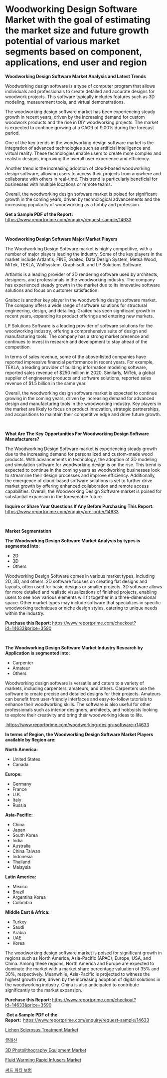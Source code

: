 <p><h1>Woodworking Design Software Market with the goal of estimating the market size and future growth potential of various market segments based on component, applications, end user and region</h1></p><p><strong>Woodworking Design Software Market Analysis and Latest Trends</strong></p>
<p><p>Woodworking design software is a type of computer program that allows individuals and professionals to create detailed and accurate designs for woodwork projects. This software typically includes features such as 3D modeling, measurement tools, and virtual demonstrations.</p><p>The woodworking design software market has been experiencing steady growth in recent years, driven by the increasing demand for custom woodwork products and the rise in DIY woodworking projects. The market is expected to continue growing at a CAGR of 9.00% during the forecast period.</p><p>One of the key trends in the woodworking design software market is the integration of advanced technologies such as artificial intelligence and virtual reality. These technologies enable users to create more complex and realistic designs, improving the overall user experience and efficiency.</p><p>Another trend is the increasing adoption of cloud-based woodworking design software, allowing users to access their projects from anywhere and collaborate with others in real-time. This trend is particularly beneficial for businesses with multiple locations or remote teams.</p><p>Overall, the woodworking design software market is poised for significant growth in the coming years, driven by technological advancements and the increasing popularity of woodworking as a hobby and profession.</p></p>
<p><strong>Get a Sample PDF of the Report:&nbsp;</strong> <a href="https://www.reportprime.com/enquiry/request-sample/14633">https://www.reportprime.com/enquiry/request-sample/14633</a></p>
<p>&nbsp;</p>
<p><strong>Woodworking Design Software Major Market Players</strong></p>
<p><p>The Woodworking Design Software market is highly competitive, with a number of major players leading the industry. Some of the key players in the market include Artlantis, FINE, Graitec, Data Design System, Metsä Wood, MiTek, TEKLA, Wolfsystem, Graphisoft, and LP Solutions Software.</p><p>Artlantis is a leading provider of 3D rendering software used by architects, designers, and professionals in the woodworking industry. The company has experienced steady growth in the market due to its innovative software solutions and focus on customer satisfaction.</p><p>Graitec is another key player in the woodworking design software market. The company offers a wide range of software solutions for structural engineering, design, and detailing. Graitec has seen significant growth in recent years, expanding its product offerings and entering new markets.</p><p>LP Solutions Software is a leading provider of software solutions for the woodworking industry, offering a comprehensive suite of design and manufacturing tools. The company has a strong market presence and continues to invest in research and development to stay ahead of the competition.</p><p>In terms of sales revenue, some of the above-listed companies have reported impressive financial performance in recent years. For example, TEKLA, a leading provider of building information modeling software, reported sales revenue of $250 million in 2020. Similarly, MiTek, a global supplier of engineered products and software solutions, reported sales revenue of $1.5 billion in the same year.</p><p>Overall, the woodworking design software market is expected to continue growing in the coming years, driven by increasing demand for advanced design and manufacturing tools in the woodworking industry. Key players in the market are likely to focus on product innovation, strategic partnerships, and acquisitions to maintain their competitive edge and drive future growth.</p></p>
<p>&nbsp;</p>
<p><strong>What Are The Key Opportunities For Woodworking Design Software Manufacturers?</strong></p>
<p><p>The Woodworking Design Software market is experiencing steady growth due to the increasing demand for personalized and custom-made wood products. With advancements in technology, the adoption of 3D modeling and simulation software for woodworking design is on the rise. This trend is expected to continue in the coming years as woodworking businesses look to streamline their design processes and improve efficiency. Additionally, the emergence of cloud-based software solutions is set to further drive market growth by offering enhanced collaboration and remote access capabilities. Overall, the Woodworking Design Software market is poised for substantial expansion in the foreseeable future.</p></p>
<p><strong>Inquire or Share Your Questions If Any Before Purchasing This Report:</strong> <a href="https://www.reportprime.com/enquiry/pre-order/14633">https://www.reportprime.com/enquiry/pre-order/14633</a></p>
<p>&nbsp;</p>
<p><strong>Market Segmentation</strong></p>
<p><strong>The Woodworking Design Software Market Analysis by types is segmented into:</strong></p>
<p><ul><li>2D</li><li>3D</li><li>Others</li></ul></p>
<p><p>Woodworking Design Software comes in various market types, including 2D, 3D, and others. 2D software focuses on creating flat designs and layouts, often used for basic designs or smaller projects. 3D software allows for more detailed and realistic visualizations of finished projects, enabling users to see how various elements will fit together in a three-dimensional space. Other market types may include software that specializes in specific woodworking techniques or niche design styles, catering to unique needs within the industry.</p></p>
<p><strong>Purchase this Report:&nbsp;</strong><a href="https://www.reportprime.com/checkout?id=14633&price=3590">https://www.reportprime.com/checkout?id=14633&price=3590</a></p>
<p>&nbsp;</p>
<p><strong>The Woodworking Design Software Market Industry Research by Application is segmented into:</strong></p>
<p><ul><li>Carpenter</li><li>Amateur</li><li>Others</li></ul></p>
<p><p>Woodworking design software is versatile and caters to a variety of markets, including carpenters, amateurs, and others. Carpenters use the software to create precise and detailed designs for their projects. Amateurs can benefit from user-friendly interfaces and easy-to-follow tutorials to enhance their woodworking skills. The software is also useful for other professionals such as interior designers, architects, and hobbyists looking to explore their creativity and bring their woodworking ideas to life.</p></p>
<p><a href="https://www.reportprime.com/woodworking-design-software-r14633">&nbsp;https://www.reportprime.com/woodworking-design-software-r14633</a></p>
<p><strong>In terms of Region, the Woodworking Design Software Market Players available by Region are:</strong></p>
<p>
    <p> <strong> North America: </strong>
        <ul>
            <li>United States</li>
            <li>Canada</li>
        </ul>
        </p> 
    <p> <strong> Europe: </strong>
        <ul>
            <li>Germany</li>
            <li>France</li>
            <li>U.K.</li>
            <li>Italy</li>
            <li>Russia</li>
        </ul>
        </p> 
    <p> <strong> Asia-Pacific: </strong>
        <ul>
            <li>China</li>
            <li>Japan</li>
            <li>South Korea</li>
            <li>India</li>
            <li>Australia</li>
            <li>China Taiwan</li>
            <li>Indonesia</li>
            <li>Thailand</li>
            <li>Malaysia</li>
        </ul>
        </p> 
    <p> <strong> Latin America: </strong>
        <ul>
            <li>Mexico</li>
            <li>Brazil</li>
            <li>Argentina Korea</li>
            <li>Colombia</li>
        </ul>
        </p> 
    <p> <strong> Middle East & Africa: </strong>
        <ul>
            <li>Turkey</li>
            <li>Saudi</li>
            <li>Arabia</li>
            <li>UAE</li>
            <li>Korea</li>
        </ul>
    </p>
    </p>
<p><p>The woodworking design software market is poised for significant growth in regions such as North America, Asia-Pacific (APAC), Europe, USA, and China. Among these regions, North America and Europe are expected to dominate the market with a market share percentage valuation of 35% and 30%, respectively. Meanwhile, Asia-Pacific is projected to witness the highest growth rate, driven by the increasing adoption of digital solutions in the woodworking industry. China is also anticipated to contribute significantly to the market expansion.</p></p>
<p><strong>Purchase this Report: </strong><a href="https://www.reportprime.com/checkout?id=14633&price=3590">https://www.reportprime.com/checkout?id=14633&price=3590</a></p>
<p>&nbsp;<strong>Get a Sample PDF of the Report:&nbsp;&nbsp;</strong><a href="https://www.reportprime.com/enquiry/request-sample/14633">https://www.reportprime.com/enquiry/request-sample/14633</a></p>
<p><strong></strong></p>
<p><p><a href="https://issuu.com/reportprime-2/docs/lichen-sclerosus-treatment-market-size-2030.pptx">Lichen Sclerosus Treatment Market</a></p><p><a href="https://medium.com/@juracy1980/%EA%B8%80%EB%A1%9C%EB%B2%8C-%EA%B8%80%EB%9D%BC%EC%8B%A0-%EC%8B%9C%EC%9E%A5%EC%9D%98-%ED%81%AC%EA%B8%B0-%EB%B0%8F-%EC%8B%9C%EC%9E%A5-%EB%8F%99%ED%96%A5-%EB%B6%84%EC%84%9D-%EC%A7%80%EC%97%AD%EB%B3%84-%EC%A0%84%EB%A7%9D-%EB%B0%8F-%EA%B2%BD%EC%9F%81-%EC%A0%84%EB%9E%B5-2024%EB%85%84%EB%B6%80%ED%84%B0-2031%EB%85%84%EA%B9%8C%EC%A7%80-%EC%98%88%EC%B8%A1%EB%90%9C-%EA%B8%B0%EA%B0%84-%EC%A4%91-d9d718fd88ea">글래신</a></p><p><a href="https://medium.com/@bernadette.hunter4468/deep-dive-into-the-3d-photolithography-equipment-market-itstrends-market-segmentation-and-fcbdf08cc578">3D Photolithography Equipment Market</a></p><p><a href="https://medium.com/@v8581137/fluid-warming-rapid-infusers-market-size-share-analysis-growth-trends-forecasts-2024-2031-93234237c00e">Fluid Warming Rapid Infusers Market</a></p><p><a href="https://medium.com/@clairhane1954/%EC%A0%9C-3%EC%9E%90-%EB%B3%B4%ED%97%98-%EC%8B%9C%EC%9E%A5-2024%EB%85%84%EB%B6%80%ED%84%B0-2031%EB%85%84%EA%B9%8C%EC%A7%80%EC%9D%98-%EA%B8%80%EB%A1%9C%EB%B2%8C-%EB%B0%8F-%EC%A7%80%EC%97%AD-%EB%B6%84%EC%84%9D-f9f2c5829344">써드 파티 보험</a></p></p>